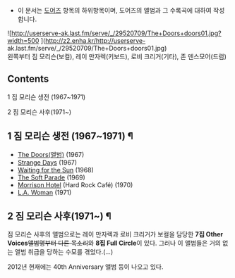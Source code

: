   * 이 문서는 [도어즈](%EB%8F%84%EC%96%B4%EC%A6%88.md) 항목의 하위항목이며, 도어즈의 앨범과 그 수록곡에 대하여 작성합니다.  

![http://userserve-ak.last.fm/serve/_/29520709/The+Doors+doors01.jpg?width=500
](http://z2.enha.kr/http://userserve-
ak.last.fm/serve/_/29520709/The+Doors+doors01.jpg)  
왼쪽부터 짐 모리슨(보컬), 레이 만자렉(키보드), 로비 크리거(기타), 존 덴스모어(드럼)

## Contents

    

1 짐 모리슨 생전 (1967~1971)

2 짐 모리슨 사후(1971~)

## 1 짐 모리슨 생전 (1967~1971) ¶

  * [The Doors(앨범)](The%20Doors%28%EC%95%A8%EB%B2%94%29.md) (1967)
  * [Strange Days](Strange%20Days.md) (1967)
  * [Waiting for the Sun](Waiting%20for%20the%20Sun.md) (1968)
  * [The Soft Parade](The%20Soft%20Parade.md) (1969)
  * [Morrison Hotel](Morrison%20Hotel.md) (Hard Rock Café) (1970)
  * [L.A. Woman](L.A.%20Woman.md) (1971)

## 2 짐 모리슨 사후(1971~) ¶

짐 모리슨 사후의 앨범으로는 레이 만자렉과 로비 크리거가 보컬을 담당한 **7집 Other Voices**<del>앨범명부터 다른
목소리</del>와 **8집 Full Circle**이 있다. 그러나 이 앨범들은 거의 없는 앨범 취급을 당하는 수모를 겪었다.(...)

  

2012년 현재에는 40th Anniversary 앨범 등이 나오고 있다.  

